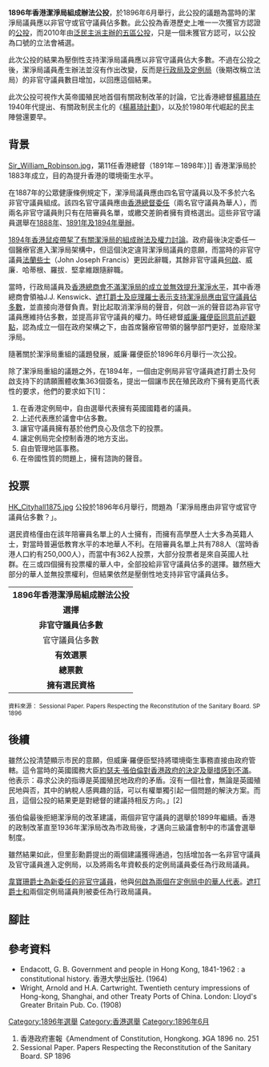 **1896年香港潔淨局組成辦法公投**，於1896年6月舉行，此公投的議題為當時的潔淨局議員應以非官守或官守議員佔多數。此公投為香港歷史上唯一一次獲官方認證的[公投](../Page/公民投票.md "wikilink")，而2010年由[泛民主派主辦的](../Page/泛民主派.md "wikilink")[五區公投](../Page/五區總辭.md "wikilink")，只是一個未獲官方認可，以公投為口號的立法會補選。

此次公投的結果為壓倒性支持潔淨局議員應以非官守議員佔大多數。不過在公投之後，潔淨局議員產生辦法並沒有作出改變，反而是[行政局及](../Page/香港特別行政區行政會議.md "wikilink")[定例局](../Page/香港立法會.md "wikilink")（後期改稱立法局）的非官守議員數目增加，以回應這個結果。

此次公投可視作大英帝國殖民地首個有關政制改革的討論，它比香港總督[楊慕琦在](../Page/楊慕琦.md "wikilink")1940年代提出、有關政制民主化的《[楊慕琦計劃](../Page/楊慕琦計劃.md "wikilink")》，以及於1980年代崛起的民主陣營還要早。

## 背景

[Sir_William_Robinson.jpg](https://zh.wikipedia.org/wiki/File:Sir_William_Robinson.jpg "fig:Sir_William_Robinson.jpg")，第11任香港總督（1891年－1898年）\]\]
香港潔淨局於1883年成立，目的為提升香港的環境衞生水平。

在1887年的公眾健康條例規定下，潔淨局議員應由四名官守議員以及不多於六名非官守議員組成。該四名官守議員應由[香港總督委任](../Page/香港總督.md "wikilink")（兩名官守議員為華人），而兩名非官守議員則只有在陪審員名單，或繳交差餉者擁有資格選出。這些非官守議員選舉在[1888年](../Page/1888年香港潔淨局選舉.md "wikilink")、[1891年及](../Page/1891年香港潔淨局選舉.md "wikilink")[1894年舉辦](../Page/1894年香港潔淨局選舉.md "wikilink")。

[1894年香港鼠疫帶挈了有關潔淨局的組成辦法及權力討論](../Page/1894年香港鼠疫.md "wikilink")。政府最後決定委任一個醫療官進入潔淨局架構中，但這個決定違背潔淨局議員的意願，而當時的非官守議員[法蘭些士](../Page/法蘭些士.md "wikilink")（John
Joseph
Francis）更因此辭職，其餘非官守議員[何啟](../Page/何啟.md "wikilink")、威廉．哈蒂根、羅拔．堅拿維跟隨辭職。

當時，行政局議員及[香港總商會不滿潔淨局的成立並無效提升潔淨水平](../Page/香港總商會.md "wikilink")，其中香港總商會領袖J.J.
Kenswick、[遮打爵士及](../Page/遮打.md "wikilink")[庇理羅士表示支持潔淨局應由官守議員佔多數](../Page/庇理羅士.md "wikilink")，並直接向港督負責。對比起取消潔淨局的聲音，何啟一派的聲音認為非官守議員應維持佔多數，並提高非官守議員的權力。時任總督[威廉·羅便臣同意前述觀點](../Page/威廉·羅便臣.md "wikilink")，認為成立一個在政府架構之下，由首席醫療官帶領的醫學部門更好，並廢除潔淨局。

隨著關於潔淨局重組的議題發展，威廉·羅便臣於1896年6月舉行一次公投。

除了潔淨局重組的議題之外，在1894年，一個由定例局非官守議員遮打爵士及何啟支持下的請願團體收集363個簽名，提出一個讓市民在殖民政府下擁有更高代表性的要求，他們的要求如下\[1\]：

1.  在香港定例局中，自由選舉代表擁有英國國籍者的議員。
2.  上述代表應於議會中佔多數。
3.  讓官守議員擁有基於他們良心及信念下的投票。
4.  讓定例局完全控制香港的地方支出。
5.  自由管理地區事務。
6.  在帝國性質的問題上，擁有諮詢的聲音。

## 投票

[HK_Cityhall1875.jpg](https://zh.wikipedia.org/wiki/File:HK_Cityhall1875.jpg "fig:HK_Cityhall1875.jpg")
公投於1896年6月舉行，問題為「潔淨局應由非官守或官守議員佔多數？」。

選民資格僅由在該年陪審員名單上的人士擁有，而擁有高學歷人士大多為英籍人士，對當時普遍低教育水平的本地華人不利。在陪審員名單上共有788人（當時香港人口約有250,000人），而當中有362人投票，大部分投票者是來自英國人社群。在三或四個擁有投票權的華人中，全部投給非官守議員佔多的選擇。雖然極大部分的華人並無投票權利，但結果依然是壓倒性地支持非官守議員佔多。

|                      |
| :------------------: |
| **1896年香港潔淨局組成辦法公投** |
|        **選擇**        |
|     **非官守議員佔多數**     |
|       官守議員佔多數        |
|       **有效選票**       |
|       **總票數**        |
|      **擁有選民資格**      |

<small>資料來源： Sessional Paper. Papers Respecting the Reconstitution of
the Sanitary Board. SP 1896</small>

## 後續

雖然公投清楚顯示市民的意願，但威廉·羅便臣堅持將環境衛生事務直接由政府管轄。這令當時的英國國務大臣[約瑟夫·張伯倫對香港政府的決定及舉措感到不滿](https://zh.wikipedia.org/wiki/約瑟夫·張伯倫 "wikilink")。他表示：尋求公決的指導是英國殖民地政府的矛盾。沒有一個社會，無論是英國殖民地與否，其中的納稅人感興趣的話，可以有權單獨引起一個問題的解決方案。而且，這個公投的結果更是對總督的建議持相反方向。」\[2\]

張伯倫最後拒絕潔淨局的改革建議，兩個非官守議員的選舉於1899年繼續。香港的政制改革直至1936年潔淨局改為市政局後，才邁向三級議會制中的市議會選舉制度。

雖然結果如此，但里彭勳爵提出的兩個建議獲得通過，包括增加各一名非官守議員及官守議員進入定例局，以及將兩名年資較長的定例局議員委任為行政局議員。

[韋寶珊爵士為新委任的非官守議員](../Page/韋寶珊.md "wikilink")，他與[何啟為兩個在定例局中的華人代表](../Page/何啟.md "wikilink")。[遮打爵士和](../Page/遮打.md "wikilink")兩個定例局議員則被委任為行政局議員。

## 腳註

## 參考資料

  - Endacott, G. B. Government and people in Hong Kong, 1841-1962 : a
    constitutional history. 香港大學出版社. (1964)
  - Wright, Arnold and H.A. Cartwright. Twentieth century impressions of
    Hong-kong, Shanghai, and other Treaty Ports of China. London:
    Lloyd's Greater Britain Pub. Co. (1908)

[Category:1896年選舉](https://zh.wikipedia.org/wiki/Category:1896年選舉 "wikilink")
[Category:香港選舉](https://zh.wikipedia.org/wiki/Category:香港選舉 "wikilink")
[Category:1896年6月](https://zh.wikipedia.org/wiki/Category:1896年6月 "wikilink")

1.  香港政府憲報《Amendment of Constitution, Hongkong. 》GA 1896 no. 251
2.  Sessional Paper. Papers Respecting the Reconstitution of the
    Sanitary Board. SP 1896
